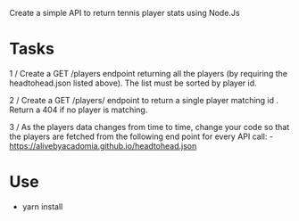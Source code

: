 Create a simple API to return tennis player stats using Node.Js


# Tasks

1 / Create a GET /players endpoint returning all the players (by requiring the headtohead.json listed
above). The list must be sorted by player id.

2 / Create a GET /players/<id> endpoint to return a single player matching id <id>. Return a 404 if no
player is matching.

3 / As the players data changes from time to time, change your code so that the players are fetched
from the following end point for every API call:
    - https://alivebyacadomia.github.io/headtohead.json

# Use
- yarn install
